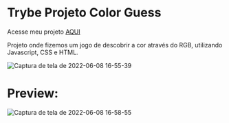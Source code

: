 # Trybe Projeto Color Guess

Acesse meu projeto <a href="https://biancabera.github.io/Trybe-Projeto-Color-Guess/">AQUI</a>

Projeto onde fizemos um jogo de descobrir a cor através do RGB, utilizando Javascript, CSS e HTML.

![Captura de tela de 2022-06-08 16-55-39](https://user-images.githubusercontent.com/101866542/172706495-a726ac04-9e7f-4dc6-8a49-6832e60a81bd.png)

# Preview:
![Captura de tela de 2022-06-08 16-58-55](https://user-images.githubusercontent.com/101866542/172706514-9a1abbb0-2756-4412-a4b6-f327184f0708.png)
